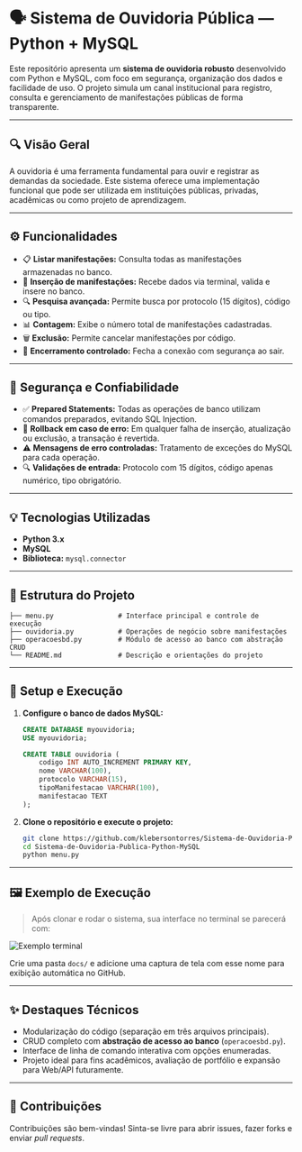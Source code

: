 
# 🗣️ Sistema de Ouvidoria Pública — Python + MySQL

Este repositório apresenta um **sistema de ouvidoria robusto** desenvolvido com Python e MySQL, com foco em segurança, organização dos dados e facilidade de uso. O projeto simula um canal institucional para registro, consulta e gerenciamento de manifestações públicas de forma transparente.

---

## 🔍 Visão Geral

A ouvidoria é uma ferramenta fundamental para ouvir e registrar as demandas da sociedade. Este sistema oferece uma implementação funcional que pode ser utilizada em instituições públicas, privadas, acadêmicas ou como projeto de aprendizagem.

---

## ⚙️ Funcionalidades

- 📋 **Listar manifestações:** Consulta todas as manifestações armazenadas no banco.
- 📝 **Inserção de manifestações:** Recebe dados via terminal, valida e insere no banco.
- 🔍 **Pesquisa avançada:** Permite busca por protocolo (15 dígitos), código ou tipo.
- 📊 **Contagem:** Exibe o número total de manifestações cadastradas.
- 🗑️ **Exclusão:** Permite cancelar manifestações por código.
- 🚪 **Encerramento controlado:** Fecha a conexão com segurança ao sair.

---

## 🔐 Segurança e Confiabilidade

- ✅ **Prepared Statements:** Todas as operações de banco utilizam comandos preparados, evitando SQL Injection.
- 🔁 **Rollback em caso de erro:** Em qualquer falha de inserção, atualização ou exclusão, a transação é revertida.
- ⚠️ **Mensagens de erro controladas:** Tratamento de exceções do MySQL para cada operação.
- 🔍 **Validações de entrada:** Protocolo com 15 dígitos, código apenas numérico, tipo obrigatório.

---

## 💡 Tecnologias Utilizadas

- **Python 3.x**  
- **MySQL**  
- **Biblioteca:** `mysql.connector`

---

## 📁 Estrutura do Projeto

```
├── menu.py                # Interface principal e controle de execução
├── ouvidoria.py           # Operações de negócio sobre manifestações
├── operacoesbd.py         # Módulo de acesso ao banco com abstração CRUD
└── README.md              # Descrição e orientações do projeto
```

---

## 🔧 Setup e Execução

1. **Configure o banco de dados MySQL:**
   ```sql
   CREATE DATABASE myouvidoria;
   USE myouvidoria;

   CREATE TABLE ouvidoria (
       codigo INT AUTO_INCREMENT PRIMARY KEY,
       nome VARCHAR(100),
       protocolo VARCHAR(15),
       tipoManifestacao VARCHAR(100),
       manifestacao TEXT
   );
   ```

2. **Clone o repositório e execute o projeto:**
   ```bash
   git clone https://github.com/klebersontorres/Sistema-de-Ouvidoria-Publica-Python-MySQL.git
   cd Sistema-de-Ouvidoria-Publica-Python-MySQL
   python menu.py
   ```

---

## 🖼️ Exemplo de Execução

> Após clonar e rodar o sistema, sua interface no terminal se parecerá com:

![Exemplo terminal](docs/exemplo_terminal.png)

Crie uma pasta `docs/` e adicione uma captura de tela com esse nome para exibição automática no GitHub.

---

## ✨ Destaques Técnicos

- Modularização do código (separação em três arquivos principais).
- CRUD completo com **abstração de acesso ao banco** (`operacoesbd.py`).
- Interface de linha de comando interativa com opções enumeradas.
- Projeto ideal para fins acadêmicos, avaliação de portfólio e expansão para Web/API futuramente.

---

## 🤝 Contribuições

Contribuições são bem-vindas! Sinta-se livre para abrir issues, fazer forks e enviar *pull requests*.


